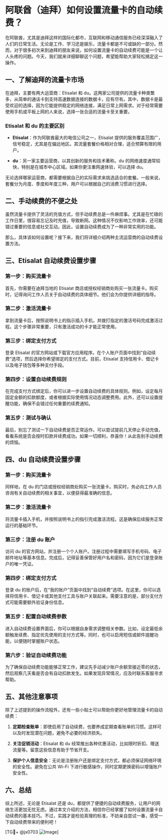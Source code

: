 # 阿联酋（迪拜）如何设置流量卡的自动续费？

在阿联酋，尤其是迪拜这样的国际化都市，互联网和移动通信服务已经深深融入了人们的日常生活。无论是工作、学习还是娱乐，流量卡都是不可或缺的一部分。然而，对于很多初次来到迪拜的朋友来说，如何设置流量卡的自动续费可能是一个让人头疼的问题。今天，我们就来详细聊聊这个问题，希望能帮助大家轻松搞定这一操作。

## 一、了解迪拜的流量卡市场

在迪拜，主要有两大运营商：Etisalat 和 du。这两家公司提供的流量卡种类繁多，从简单的通话卡到支持高速数据连接的数据卡，应有尽有。其中，数据卡是最受欢迎的选择，因为它能提供稳定的网络连接，满足日常上网需求。对于经常需要使用手机或平板上网的人来说，选择一张合适的流量卡至关重要。

### Etisalat 和 du 的主要区别

- **Etisalat**：作为阿联酋最大的电信公司之一，Etisalat 提供的服务覆盖范围广，信号稳定，尤其是在偏远地区。其流量套餐价格相对合理，适合预算有限的用户。
  
- **du**：另一家主要运营商，以其创新的服务和技术著称。du 的网络速度通常较快，特别是在城市中心区域。如果你更注重网速体验，可以选择 du。

无论选择哪家运营商，都需要根据自己的实际需求来挑选适合的套餐。一般来说，套餐分为月度、季度和年度三种，用户可以根据自己的消费习惯进行选择。

## 二、手动续费的不便之处

虽然流量卡提供了灵活的充值方式，但手动续费总是一件麻烦事。尤其是在忙碌的工作日里，很容易忘记及时充值，导致断网。这种情况不仅影响工作效率，还可能错过重要的信息或社交互动。因此，设置自动续费成为了一种非常实用的功能。

那么，具体该如何设置呢？接下来，我们将详细介绍两种主流运营商的自动续费设置方法。

## 三、Etisalat 自动续费设置步骤

### 第一步：购买流量卡
首先，你需要在迪拜当地的 Etisalat 商店或授权经销商处购买一张流量卡。购买时，记得询问工作人员关于自动续费的具体细节。他们会为你提供详细的指导。

### 第二步：激活流量卡
拿到流量卡后，按照说明书上的指示插入手机，并拨打指定的激活号码完成激活过程。这个步骤非常重要，只有激活成功的卡才能正常使用。

### 第三步：绑定支付方式
登录 Etisalat 的官方网站或下载官方应用程序。在个人账户页面中找到“自动续费”选项，然后选择你希望绑定的支付方式。目前，Etisalat 支持信用卡、借记卡以及电子钱包等多种支付手段。

### 第四步：设置自动续费规则
在完成支付方式绑定后，你可以进一步设置自动续费的具体规则。例如，设定每月固定金额的扣款额度，或者根据实际使用情况动态调整费用。此外，还可以设置提醒功能，确保不会错过任何重要的续费通知。

### 第五步：测试与确认
最后，别忘了测试一下自动续费是否正常运作。可以尝试提前几天停止手动充值，看看系统是否会按时扣款并续费成功。如果一切顺利，恭喜你！从此告别手动续费的烦恼。

## 四、du 自动续费设置步骤

### 第一步：购买流量卡
同样地，在 du 的门店或授权经销商处购买一张流量卡。购买时，务必向工作人员咨询有关自动续费的相关事宜，以便获得最准确的信息。

### 第二步：激活流量卡
将流量卡插入手机，并按照说明书上的指引完成激活流程。这是确保后续服务正常运行的基础环节。

### 第三步：注册 du 账户
访问 du 的官方网站，并注册一个个人账户。注册过程中需要填写手机号码、电子邮件地址等基本信息。完成后，记得妥善保管好用户名和密码，因为它们是登录账户的唯一凭证。

### 第四步：绑定支付方式
登录 du 的账户后，在“我的账户”页面中找到“自动续费”选项。在这里，你可以选择将信用卡、借记卡或其他支付工具与账户关联起来。需要注意的是，部分支付方式可能需要额外验证身份信息。

### 第五步：配置自动续费参数
进入自动续费设置界面后，你可以根据自身需求调整相关参数。比如，设定最低余额触发续费、指定优先使用的支付方式等。同时，也可以启用短信或邮件提醒功能，以便随时掌握账户状态。

### 第六步：验证自动续费功能
为了确保自动续费功能能够正常工作，建议先手动减少账户余额至接近零的状态，然后观察几天看是否会有自动扣款发生。如果发现异常情况，应及时联系客服寻求帮助。

## 五、其他注意事项

除了上述提到的操作流程外，还有一些小贴士可以帮助你更好地管理流量卡的自动续费：

1. **定期检查账单**：即使启用了自动续费，也要养成定期查看账单的习惯。这样可以及时发现潜在问题，避免不必要的经济损失。
   
2. **关注促销活动**：Etisalat 和 du 经常推出各种优惠活动，比如限时折扣、赠送流量等。留意这些信息有助于节省开支。

3. **保护个人信息安全**：无论是注册账户还是绑定支付方式，都必须保证网络环境的安全性。避免在公共 Wi-Fi 下进行敏感操作，同时定期更换密码以增强账户安全性。

## 六、总结

综上所述，无论是 Etisalat 还是 du，都提供了便捷的自动续费服务，让用户的网络生活更加无忧无虑。通过本文介绍的方法，相信你已经掌握了如何设置流量卡自动续费的基本技巧。不过，实践才是检验真理的标准，不妨亲自尝试一番，感受一下自动续费带来的便利吧！

[TG💪+ @jx0703 ![Image](https://github.com/user-attachments/assets/dbca1d08-cadb-493c-b0ec-ad6f7a83f270)]